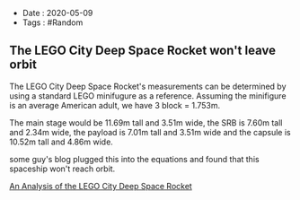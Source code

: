 - Date : 2020-05-09
- Tags : #Random

## The LEGO City Deep Space Rocket won't leave orbit

The LEGO City Deep Space Rocket's measurements can be determined by using a standard LEGO minifugure as a reference.  Assuming the minifigure is an average American adult, we have 3 block = 1.753m.  

The main stage would be 11.69m tall and 3.51m wide, the SRB is 7.60m tall and 2.34m wide, the payload is 7.01m tall and 3.51m wide and the capsule is 10.52m tall and 4.86m wide.

some guy's blog plugged this into the equations and found that this spaceship won't reach orbit. 

[An Analysis of the LEGO City Deep Space Rocket](http://h313.info/blog/aerospace/2020/05/09/an-analysis-of-the-lego-city-deep-space-rocket.html)

